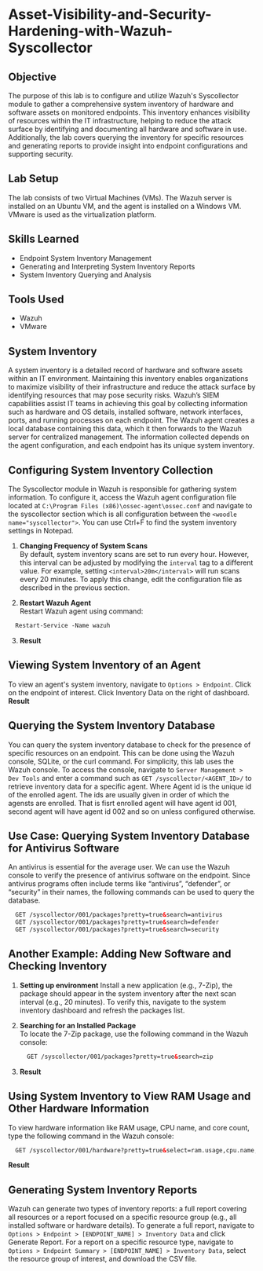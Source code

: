 # Asset-Visibility-and-Security-Hardening-with-Wazuh-Syscollector
## Objective
The purpose of this lab is to configure and utilize Wazuh's Syscollector module to gather a comprehensive system inventory of hardware and software assets on monitored endpoints. This inventory enhances visibility of resources within the IT infrastructure, helping to reduce the attack surface by identifying and documenting all hardware and software in use. Additionally, the lab covers querying the inventory for specific resources and generating reports to provide insight into endpoint configurations and supporting security.
## Lab Setup
The lab consists of two Virtual Machines (VMs). The Wazuh server is installed on an Ubuntu VM, and the agent is installed on a Windows VM. VMware is used as the virtualization platform.
## Skills Learned
- Endpoint System Inventory Management
- Generating and Interpreting System Inventory Reports
- System Inventory Querying and Analysis
## Tools Used
- Wazuh
- VMware
## System Inventory
A system inventory is a detailed record of hardware and software assets within an IT environment. Maintaining this inventory enables organizations to maximize visibility of their infrastructure and reduce the attack surface by identifying resources that may pose security risks. Wazuh’s SIEM capabilities assist IT teams in achieving this goal by collecting information such as hardware and OS details, installed software, network interfaces, ports, and running processes on each endpoint. The Wazuh agent creates a local database containing this data, which it then forwards to the Wazuh server for centralized management. The information collected depends on the agent configuration, and each endpoint has its unique system inventory.
## Configuring System Inventory Collection
The Syscollector module in Wazuh is responsible for gathering system information. To configure it, access the Wazuh agent configuration file located at `C:\Program Files (x86)\ossec-agent\ossec.conf` and navigate to the syscollector section which is all configuration between the `<woodle name="syscollector">`. You can use Ctrl+F to find the system inventory settings in Notepad.  

1. **Changing Frequency of System Scans**  
By default, system inventory scans are set to run every hour. However, this interval can be adjusted by modifying the `interval` tag to a different value. For example, setting `<interval>20m</interval>` will run scans every 20 minutes. To apply this change, edit the configuration file as described in the previous section.  

2. **Restart Wazuh Agent**  
  Restart Wazuh agent using command:
  ```xml
    Restart-Service -Name wazuh
  ```

3. **Result**

## Viewing System Inventory of an Agent
To view an agent's system inventory, navigate to `Options > Endpoint`. Click on the endpoint of interest. Click Inventory Data on the right of dashboard.  
**Result**  

## Querying the System Inventory Database
You can query the system inventory database to check for the presence of specific resources on an endpoint. This can be done using the Wazuh console, SQLite, or the curl command. For simplicity, this lab uses the Wazuh console. To access the console, navigate to `Server Management > Dev Tools` and enter a command such as `GET /syscollector/<AGENT_ID>/` to retrieve inventory data for a specific agent. Where Agent id is the unique id of the enrolled agent. The ids are usually given in order of which the agensts are enrolled. That is fisrt enrolled agent will have agent id 001, second agent will have agent id 002 and so on unless configured otherwise.

## Use Case: Querying System Inventory Database for Antivirus Software
An antivirus is essential for the average user. We can use the Wazuh console to verify the presence of antivirus software on the endpoint. Since antivirus programs often include terms like “antivirus”, “defender”, or “security” in their names, the following commands can be used to query the database.
  ```xml
    GET /syscollector/001/packages?pretty=true&search=antivirus
    GET /syscollector/001/packages?pretty=true&search=defender
    GET /syscollector/001/packages?pretty=true&search=security
  ```

## Another Example: Adding New Software and Checking Inventory
1. **Setting up environment**
   Install a new application (e.g., 7-Zip), the package should appear in the system inventory after the next scan interval (e.g., 20 minutes). To verify this, navigate to the system inventory dashboard and refresh the packages list.
   
2. **Searching for an Installed Package**  
   To locate the 7-Zip package, use the following command in the Wazuh console:
      ```xml
        GET /syscollector/001/packages?pretty=true&search=zip
      ```
        
3. **Result**
    
## Using System Inventory to View RAM Usage and Other Hardware Information
To view hardware information like RAM usage, CPU name, and core count, type the following command in the Wazuh console:
  ```xml
    GET /syscollector/001/hardware?pretty=true&select=ram.usage,cpu.name,cpu.cores
  ```

**Result**
## Generating System Inventory Reports
Wazuh can generate two types of inventory reports: a full report covering all resources or a report focused on a specific resource group (e.g., all installed software or hardware details). To generate a full report, navigate to `Options > Endpoint > [ENDPOINT_NAME] > Inventory Data` and click Generate Report. For a report on a specific resource type, navigate to `Options > Endpoint Summary > [ENDPOINT_NAME] > Inventory Data`, select the resource group of interest, and download the CSV file.
